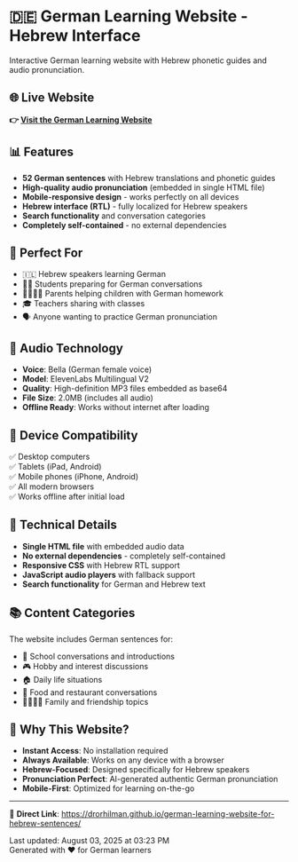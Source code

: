# 🇩🇪 German Learning Website - Hebrew Interface

Interactive German learning website with Hebrew phonetic guides and audio pronunciation.

## 🌐 Live Website

**👉 [Visit the German Learning Website](https://drorhilman.github.io/german-learning-website-for-hebrew-sentences/)**

## 📊 Features

- **52 German sentences** with Hebrew translations and phonetic guides
- **High-quality audio pronunciation** (embedded in single HTML file)
- **Mobile-responsive design** - works perfectly on all devices
- **Hebrew interface (RTL)** - fully localized for Hebrew speakers
- **Search functionality** and conversation categories
- **Completely self-contained** - no external dependencies

## 🎯 Perfect For

- 🇮🇱 Hebrew speakers learning German
- 👨‍🎓 Students preparing for German conversations  
- 👨‍👩‍👧‍👦 Parents helping children with German homework
- 🎓 Teachers sharing with classes
- 🗣️ Anyone wanting to practice German pronunciation

## 🎵 Audio Technology

- **Voice**: Bella (German female voice)
- **Model**: ElevenLabs Multilingual V2  
- **Quality**: High-definition MP3 files embedded as base64
- **File Size**: 2.0MB (includes all audio)
- **Offline Ready**: Works without internet after loading

## 📱 Device Compatibility

✅ Desktop computers  
✅ Tablets (iPad, Android)  
✅ Mobile phones (iPhone, Android)  
✅ All modern browsers  
✅ Works offline after initial load  

## 🔧 Technical Details

- **Single HTML file** with embedded audio data
- **No external dependencies** - completely self-contained
- **Responsive CSS** with Hebrew RTL support
- **JavaScript audio players** with fallback support
- **Search functionality** for German and Hebrew text

## 📚 Content Categories

The website includes German sentences for:
- 🏫 School conversations and introductions
- 🎮 Hobby and interest discussions  
- 🏠 Daily life situations
- 🍕 Food and restaurant conversations
- 👨‍👩‍👧‍👦 Family and friendship topics

## 🌟 Why This Website?

- **Instant Access**: No installation required
- **Always Available**: Works on any device with a browser
- **Hebrew-Focused**: Designed specifically for Hebrew speakers
- **Pronunciation Perfect**: AI-generated authentic German pronunciation
- **Mobile-First**: Optimized for learning on-the-go

---

🔗 **Direct Link**: https://drorhilman.github.io/german-learning-website-for-hebrew-sentences/

Last updated: August 03, 2025 at 03:23 PM  
Generated with ❤️ for German learners
